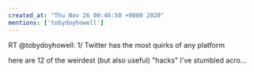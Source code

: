 ```yaml
---
created_at: "Thu Nov 26 00:46:50 +0000 2020"
mentions: ['tobydoyhowell']
---
```


RT @tobydoyhowell: 1/ Twitter has the most quirks of any platform

here are 12 of the weirdest (but also useful) "hacks" I've stumbled acro…
